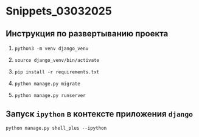 # Snippets_03032025

## Инструкция по развертыванию проекта
1. `python3 -m venv django_venv`

2. `source django_venv/bin/activate`

3. `pip install -r requirements.txt`

4. `python manage.py migrate`

5. `python manage.py runserver`

## Запуск `ipython` в контексте приложения `django`
```
python manage.py shell_plus --ipython
```